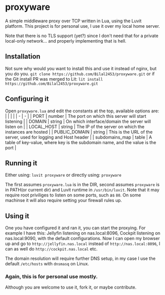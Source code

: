 # proxyware
A simple middleware proxy over TCP written in Lua, using the Luvit platform.
This project is for personal use, I use it over my local home server.

Note that there is no TLS support (yet?) since I don't need that for a private local-only network... and properly implementing that is hell.

## Installation

Not sure why would you want to install this and use it instead of nginx, but you do you.
`git clone https://github.com/Bilal2453/proxyware.git`
or if the Git install PR was merged to Lit:
`lit install https://github.com/Bilal2453/proxyware.git`

## Configuring it

Open `proxyware.lua` and edit the constants at the top, available options are:
| | | |
| - | - |
| PORT | number | The port on which this server will start listening |
| DOMAIN | string | On which interface/domain the server will listen on |
| LOCAL_HOST | string | The IP of the server on which the instances are hosted |
| PUBLIC_DOMAIN | string | This is the URL of the server, used for logging and Host header |
| subdomains_map | table | A table of key-value, where key is the subdomain name, and the value is the port |

## Running it

Either using:
`luvit proxyware`
or directly using:
`proxyware`

The first assumes `proxyware.lua` is in the DIR, second assumes `proxyware` is in PATH(or current dir) and Luvit runtime in `/usr/bin/luvit`.
Note that it may require root priviliges to listen on some ports, such as `80`. On some machinse it will also require setting your firewall rules up.

## Using it

One you have configured it and ran it, you can start the proxying. For example I have this:
Jellyfin listening on nas.local:8096, Cockpit listening on nas.local:9090, with the default configurations. Now I can open my browser up and go to `http://jellyfin.nas.local` instead of `http://nas.local:8096`, I can as well do `http://cockpit.nas.local` etc.

The domain resolution will require further DNS setup, in my case I use the default `/etc/hosts` with `dnsmasq` on Linux.

### Again, this is for personal use mostly.

Although you are welcome to use it, fork it, or maybe contribute.

